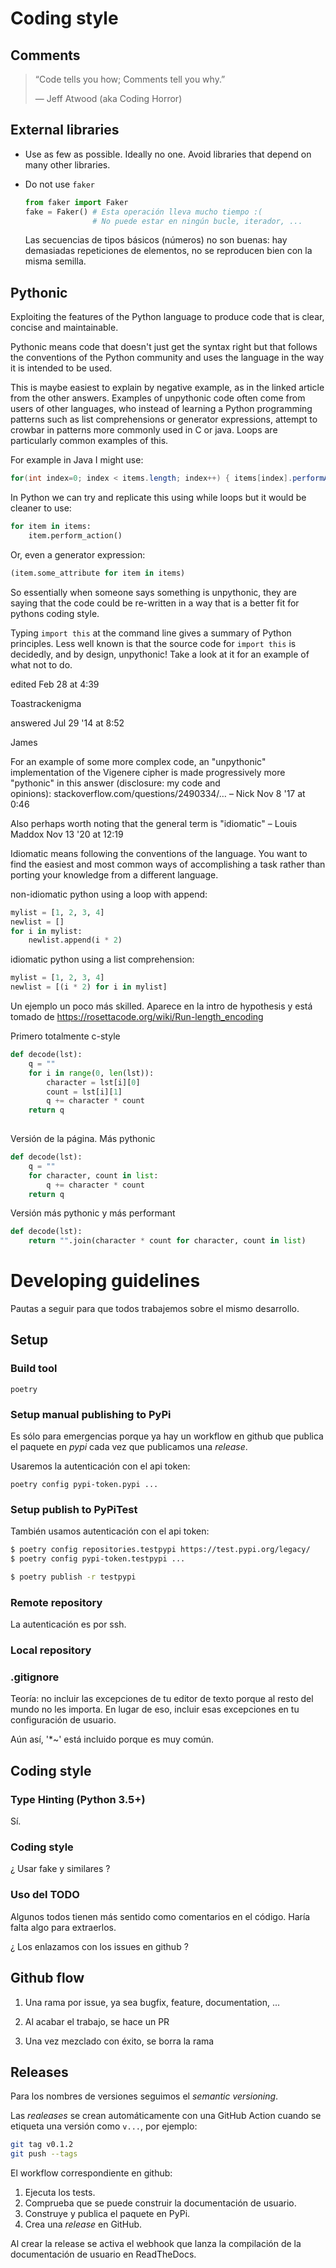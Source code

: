 # Coding style

## Comments

  > “Code tells you how; Comments tell you why.”
  >
  > — Jeff Atwood (aka Coding Horror)


## External libraries

- Use as few as possible. Ideally no one. Avoid libraries that depend on
  many other libraries.

- Do not use `faker`

  ```python
  from faker import Faker
  fake = Faker() # Esta operación lleva mucho tiempo :(
                 # No puede estar en ningún bucle, iterador, ...
  ```

  Las secuencias de tipos básicos (números) no son buenas: hay demasiadas
  repeticiones de elementos, no se reproducen bien con la misma semilla.


## Pythonic

Exploiting the features of the Python language to produce code that is
clear, concise and maintainable.

Pythonic means code that doesn't just get the syntax right but that
follows the conventions of the Python community and uses the language
in the way it is intended to be used.

This is maybe easiest to explain by negative example, as in the linked
article from the other answers. Examples of unpythonic code often come
from users of other languages, who instead of learning a Python
programming patterns such as list comprehensions or generator
expressions, attempt to crowbar in patterns more commonly used in C or
java. Loops are particularly common examples of this.

For example in Java I might use:

```java
for(int index=0; index < items.length; index++) { items[index].performAction(); }
```

In Python we can try and replicate this using while loops but it would be cleaner to use:

```python
for item in items:
    item.perform_action()
```

Or, even a generator expression:

```python
(item.some_attribute for item in items)
```

So essentially when someone says something is unpythonic, they are
saying that the code could be re-written in a way that is a better fit
for pythons coding style.

Typing `import this` at the command line gives a summary of Python
principles. Less well known is that the source code for `import this`
is decidedly, and by design, unpythonic! Take a look at it for an
example of what not to do.

edited Feb 28 at 4:39

Toastrackenigma

answered Jul 29 '14 at 8:52

James

For an example of some more complex code, an "unpythonic"
implementation of the Vigenere cipher is made progressively more
"pythonic" in this answer (disclosure: my code and
opinions): stackoverflow.com/questions/2490334/… – Nick Nov 8 '17 at
0:46

Also perhaps worth noting that the general term is "idiomatic" – Louis Maddox Nov 13 '20 at 12:19

Idiomatic means following the conventions of the language. You want to
find the easiest and most common ways of accomplishing a task rather
than porting your knowledge from a different language.

non-idiomatic python using a loop with append:

```python
mylist = [1, 2, 3, 4]
newlist = []
for i in mylist:
    newlist.append(i * 2)
```

idiomatic python using a list comprehension:

```python
mylist = [1, 2, 3, 4]
newlist = [(i * 2) for i in mylist]
```


Un ejemplo un poco más skilled. Aparece en la intro de hypothesis y
está tomado de https://rosettacode.org/wiki/Run-length_encoding

Primero totalmente c-style

```python
def decode(lst):
    q = ""
    for i in range(0, len(lst)):
        character = lst[i][0] 
        count = lst[i][1] 
        q += character * count
    return q
        
```

Versión de la página. Más pythonic

```python
def decode(lst):
    q = ""
    for character, count in list:
        q += character * count
    return q
```

Versión más pythonic y más performant

```python
def decode(lst):
    return "".join(character * count for character, count in list)
```


# Developing guidelines

Pautas a seguir para que todos trabajemos sobre el mismo desarrollo.

## Setup


### Build tool
`poetry`
  
  
### Setup manual publishing to PyPi

Es sólo para emergencias porque ya hay un workflow en github que
publica el paquete en _pypi_ cada vez que publicamos una _release_.

Usaremos la autenticación con el api token:

`poetry config pypi-token.pypi ...`
  
  
### Setup publish to PyPiTest

También usamos autenticación con el api token:

```sh
$ poetry config repositories.testpypi https://test.pypi.org/legacy/
$ poetry config pypi-token.testpypi ...
```

```sh  
$ poetry publish -r testpypi
```


### Remote repository

La autenticación es por ssh.


### Local repository

### .gitignore

Teoría: no incluir las excepciones de tu editor de texto porque al
resto del mundo no les importa. En lugar de eso, incluir esas
excepciones en tu configuración de usuario.

Aún así, '*~' está incluido porque es muy común.


## Coding style

### Type Hinting (Python 3.5+)

Sí.


### Coding style

¿ Usar fake y similares ?


### Uso del TODO

Algunos todos tienen más sentido como comentarios en el código.
Haría falta algo para extraerlos.

¿ Los enlazamos con los issues en github ?


## Github flow

1. Una rama por issue, ya sea bugfix, feature, documentation, ...

2. Al acabar el trabajo, se hace un PR

3. Una vez mezclado con éxito, se borra la rama



## Releases

Para los nombres de versiones seguimos el _semantic versioning_.

Las _realeases_ se crean automáticamente con una GitHub Action
cuando se etiqueta una versión como `v...`, por ejemplo:

```sh
git tag v0.1.2
git push --tags
```

El workflow correspondiente en github:

1. Ejecuta los tests.
2. Comprueba que se puede construir la documentación de usuario.
3. Construye y publica el paquete en PyPi.
4. Crea una _release_ en GitHub.

Al crear la release se activa el webhook que lanza la compilación de
la documentación de usuario en ReadTheDocs.




